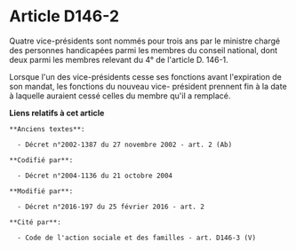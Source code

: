 # Article D146-2

Quatre vice-présidents sont nommés pour trois ans par le ministre chargé  des personnes handicapées parmi les membres du
conseil national, dont  deux parmi les membres relevant du 4° de l'article D. 146-1. 

Lorsque l'un des vice-présidents cesse ses fonctions avant l'expiration  de son mandat, les fonctions du nouveau vice-
président prennent fin à la  date à laquelle auraient cessé celles du membre qu'il a remplacé.

**Liens relatifs à cet article**

	**Anciens textes**:

	  - Décret n°2002-1387 du 27 novembre 2002 - art. 2 (Ab)

	**Codifié par**:

	  - Décret n°2004-1136 du 21 octobre 2004

	**Modifié par**:

	  - Décret n°2016-197 du 25 février 2016 - art. 2

	**Cité par**:

	  - Code de l'action sociale et des familles - art. D146-3 (V)
